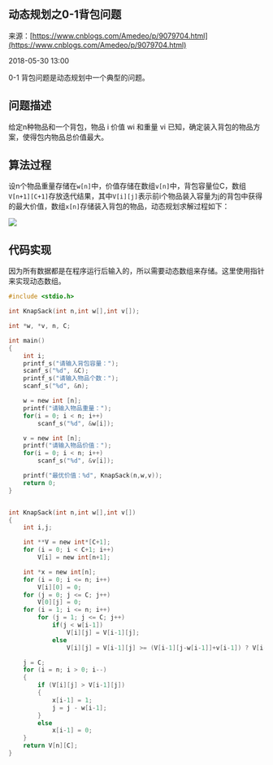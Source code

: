 ## 动态规划之0-1背包问题

来源：[https://www.cnblogs.com/Amedeo/p/9079704.html](https://www.cnblogs.com/Amedeo/p/9079704.html)

2018-05-30 13:00

0-1 背包问题是动态规划中一个典型的问题。

## 问题描述

给定n种物品和一个背包，物品 i 价值 wi 和重量 vi 已知，确定装入背包的物品方案，使得包内物品总价值最大。

## 算法过程

设n个物品重量存储在`w[n]`中，价值存储在数组`v[n]`中，背包容量位C，数组`V[n+1][C+1]`存放迭代结果，其中`V[i][j]`表示前i个物品装入容量为j的背包中获得的最大价值，数组`x[n]`存储装入背包的物品，动态规划求解过程如下：

![][0]

## 代码实现

因为所有数据都是在程序运行后输入的，所以需要动态数组来存储。这里使用指针来实现动态数组。

```c
#include <stdio.h>

int KnapSack(int n,int w[],int v[]);

int *w, *v, n, C;

int main()
{
    int i;
    printf_s("请输入背包容量：");
    scanf_s("%d", &C);
    printf_s("请输入物品个数：");
    scanf_s("%d", &n);

    w = new int [n];
    printf("请输入物品重量：");
    for(i = 0; i < n; i++)
        scanf_s("%d", &w[i]);

    v = new int [n];
    printf("请输入物品价值：");
    for(i = 0; i < n; i++)
        scanf_s("%d", &v[i]);

    printf("最优价值：%d", KnapSack(n,w,v));
    return 0;
}


int KnapSack(int n,int w[],int v[])
{
    int i,j;

    int **V = new int*[C+1];
    for (i = 0; i < C+1; i++)
        V[i] = new int[n+1];

    int *x = new int[n];
    for (i = 0; i <= n; i++)
        V[i][0] = 0;
    for (j = 0; j <= C; j++)
        V[0][j] = 0;
    for (i = 1; i <= n; i++)
        for (j = 1; j <= C; j++)
            if(j < w[i-1])
                V[i][j] = V[i-1][j];
            else
                V[i][j] = V[i-1][j] >= (V[i-1][j-w[i-1]]+v[i-1]) ? V[i-1][j]: (V[i-1][j-w[i-1]]+v[i-1]);

    j = C;
    for (i = n; i > 0; i--)
    {
        if (V[i][j] > V[i-1][j])
        {
            x[i-1] = 1;
            j = j - w[i-1];
        }
        else
            x[i-1] = 0;
    }
    return V[n][C];
}
```

[0]: ../img/1001948-20180527112836269-1938647788.png
